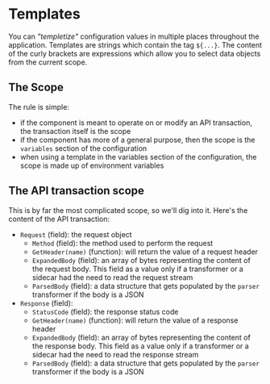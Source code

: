 # Templates
You can *"templetize"* configuration values in multiple places throughout the application.
Templates are strings which contain the tag `${...}`. The content of the curly brackets are expressions which allow you
to select data objects from the current scope.

## The Scope
The rule is simple:
* if the component is meant to operate on or modify an API transaction, the transaction itself is the scope
* if the component has more of a general purpose, then the scope is the `variables` section of the configuration
* when using a template in the variables section of the configuration, the scope is made up of environment variables

## The API transaction scope
This is by far the most complicated scope, so we'll dig into it. Here's the content of the API transaction:

* `Request` (field): the request object
  * `Method` (field): the method used to perform the request
  * `GetHeader(name)` (function): will return the value of a request header
  * `ExpandedBody` (field): an array of bytes representing the content of the request body. This field as a value only
    if a transformer or a sidecar had the need to read the request stream
  * `ParsedBody` (field): a data structure that gets populated by the `parser` transformer if the body is a JSON
* `Response` (field):
  * `StatusCode` (field): the response status code
  * `GetHeader(name)` (function): will return the value of a response header
  * `ExpandedBody` (field): an array of bytes representing the content of the response body. This field as a value only
    if a transformer or a sidecar had the need to read the response stream
  * `ParsedBody` (field): a data structure that gets populated by the `parser` transformer if the body is a JSON